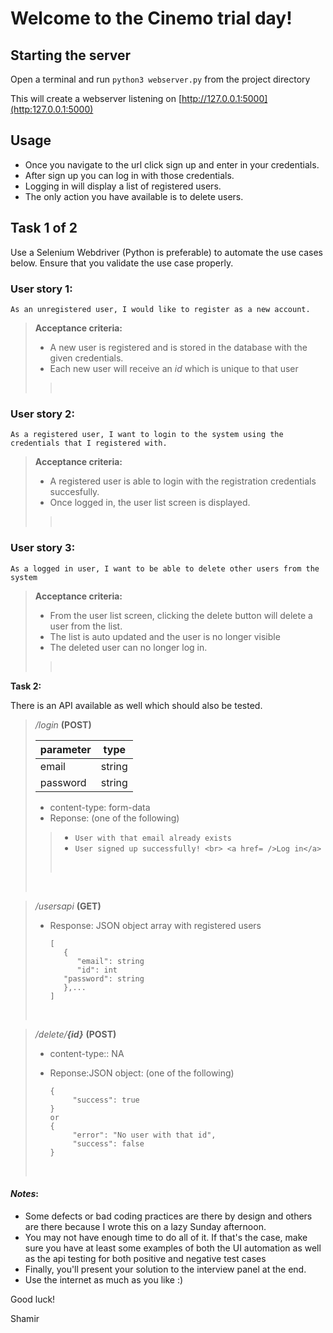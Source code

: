 
# Welcome to the Cinemo trial day!

## Starting the server
Open a terminal and run `python3 webserver.py` from the project directory

This will create a webserver listening on [http://127.0.0.1:5000](http:127.0.0.1:5000)

## Usage
* Once you navigate to the url click sign up and enter in your credentials.
* After sign up you can log in with those credentials.
* Logging in will display a list of registered users.
* The only action you have available is to delete users.

## Task 1 of 2
Use a Selenium Webdriver (Python is preferable) to automate the use cases below. Ensure that you validate the use case properly.

### User story 1:
`As an unregistered user, I would like to register as a new account.`
> **Acceptance criteria:** 
> * A new user is registered and is stored in the database with the given credentials. 
> * Each new user will receive an _id_ which is unique to that user
>> <br/> 

### User story 2:

`As a registered user, I want to login to the system using the credentials that I registered with.`
>**Acceptance criteria:**
>* A registered user is able to login with the registration credentials succesfully. 
>* Once logged in, the user list screen is displayed.
>> <br/> 

### User story 3: 
`As a logged in user, I want to be able to delete other users from the system`
>**Acceptance criteria:**
>* From the user list screen, clicking the delete button will delete a user from the list.
>* The list is auto updated and the user is no longer visible
>* The deleted user can no longer log in.
>> <br/> 

**Task 2:**

There is an API available as well which should also be tested.

>_/login_ **(POST)**
>
>|parameter|type|
>|--|--|
>|email|string|
>|password|string|
>* content-type: form-data
>* Reponse: (one of the following)
>>* `User with that email already exists`
>>* `User signed up successfully! <br> <a href= />Log in</a>`
>> <br/> 
> <br/> 

>_/usersapi_ **(GET)**
>* Response:
    JSON object array with registered users
>   ```
>   [
>      {
>         "email": string
>         "id": int
>      "password": string
>      },...
>   ]
>   ```
>   <br/> 

>_/delete/**{id}**_ **(POST)**
>* content-type:: NA
>* Reponse:JSON object: (one of the following)
>
>   ```
>   {
>        "success": true
>   }
>   or
>   {
>        "error": "No user with that id",
>        "success": false
>   }
>   ```
>   <br/> 

#### _*Notes*_:

* Some defects or bad coding practices are there by design and others are there because I wrote this on a lazy Sunday afternoon.
* You may not have enough time to do all of it. If that's the case, make sure you have at least some examples of both the UI automation as well as the api testing for both positive and negative test cases
* Finally, you'll present your solution to the interview panel at the end.
* Use the internet as much as you like :)

Good luck!

Shamir 
